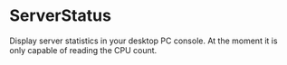 # ServerStatus
Display server statistics in your desktop PC console. At the moment it is only capable of reading the CPU count.